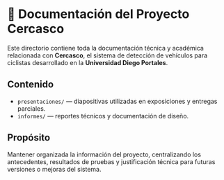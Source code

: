 # 📘 Documentación del Proyecto Cercasco

Este directorio contiene toda la documentación técnica y académica relacionada con **Cercasco**, el sistema de detección de vehículos para ciclistas desarrollado en la **Universidad Diego Portales**.

## Contenido
- `presentaciones/` — diapositivas utilizadas en exposiciones y entregas parciales.  
- `informes/` — reportes técnicos y documentación de diseño.  

## Propósito
Mantener organizada la información del proyecto, centralizando los antecedentes, resultados de pruebas y justificación técnica para futuras versiones o mejoras del sistema.
